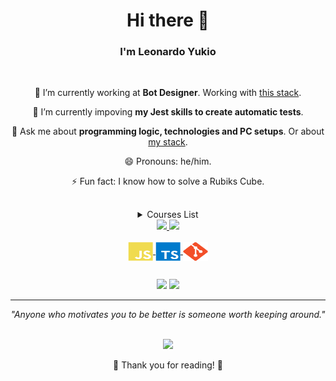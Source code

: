 <h1  align="center"> Hi there 👋</h1>

<!--
**lyukio/lyukio** is a ✨ _special_ ✨ repository because its `README.md` (this file) appears on your GitHub profile.

Here are some ideas to get you started:

- 🔭 I’m currently working on ...
- 🌱 I’m currently learning ...
- 👯 I’m looking to collaborate on ...
- 🤔 I’m looking for help with ...
- 💬 Ask me about ...
- 📫 How to reach me: ...
- 😄 Pronouns: ...
- ⚡ Fun fact: ...
-->

<h3 align="center">I'm Leonardo Yukio</h3>
<br>
<div align="center">
 
<p align="center">🔭 I’m currently working at <b>Bot Designer</b>.
Working with <a href="https://stackshare.io/lyukio/bot-designer">this stack</a>.</p>
<p align="center">🌱 I’m currently impoving <b>my Jest skills to create automatic tests</b>.</p>
<p align="center">💬 Ask me about <b>programming logic, technologies and PC setups</b>. Or about <a href="https://stackshare.io/lyukio/my-stack">my stack</a>.</p>
<p align="center">😄 Pronouns: he/him.</p>
<p align="center">⚡ Fun fact: I know how to solve a Rubiks Cube.</p> 
</div>

##

<!--START_SECTION:table-->
<details align="center">
<summary align="center">Courses List</summary>

<table align="center">
 <tr>
  <th>Course</th>
  <th>Place</th>
  <th>Teacher</th>
 </tr>
 <tr>
  <td>APIs with Node.js</td>
  <td>São Paulo-SP</td>
  <td>Erick Wendel</td>
 </tr>
 <tr>
  <td>Full Cycle</td>
  <td>Online</td>
  <td>Several</td>
 </tr>
 </table>
</details>


 
 <div align="center">
   <a href="https://github.com/lyukio">
   <img height="150em" src="https://github-readme-stats.vercel.app/api?username=lyukio&show_icons=true&theme=tokyonight&include_all_commits=true&hide_border=true&layout=compact&hide=issues,contribs&bg_color=00000000"/>
   <img height="160em" src="https://github-readme-stats.vercel.app/api/top-langs/?username=lyukio&layout=compact&langs_count=7&hide_border=true&theme=tokyonight&bg_color=00000000&langs_count=6"/>
</div>
 
<div align="center" style="display: inline_block"><br>
  <img align="center" alt="Js" height="30" width="40" src="https://raw.githubusercontent.com/devicons/devicon/master/icons/javascript/javascript-plain.svg">
  <img align="center" alt="Ts" height="30" width="40" src="https://raw.githubusercontent.com/devicons/devicon/master/icons/typescript/typescript-plain.svg">
  <img align="center" alt="Lyukio-Git" height="30" width="40" src="https://raw.githubusercontent.com/devicons/devicon/master/icons/git/git-original.svg">
</div>
 
 ##

 <p align="center">
 <a href="https://www.linkedin.com/in/lyukio/" target="_blank"><img src="https://img.shields.io/badge/-LinkedIn-%230077B5?style=for-the-badge&logo=linkedin&logoColor=white" target="_blank"></a>
  <a href = "mailto:lyukio@hotmail.com"><img src="https://img.shields.io/badge/-Hotmail-%23333?style=for-the-badge&logo=gmail&logoColor=white" target="_blank"></a>
</p>

--------
<div  align="center">
 <i> "Anyone who motivates you to be better is someone worth keeping around."</i> 
 
 <br>
 <br>
 <p align="center">
   <img src=https://imgur.com/HQ3WNwf.gif> 
 </p>

🥳 Thank you for reading! 🥳
</div>
